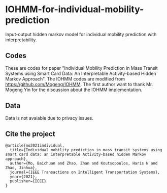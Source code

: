 # IOHMM-for-individual-mobility-prediction
Input-output hidden markov model for individual mobility prediction with interpretability.

## Codes
These are codes for paper "Individual Mobility Prediction in Mass Transit Systems using Smart Card Data: An Interpretable Activity-based Hidden Markov Approach". The IOHMM codes are modified from https://github.com/Mogeng/IOHMM. The first author want to thank Mr. Mogeng Yin for the discussion about the IOHMM implementation.

## Data
Data is not avaiable due to privacy issues. 

## Cite the project
```
@article{mo2021individual,
  title={Individual mobility prediction in mass transit systems using smart card data: an interpretable Activity-based hidden Markov approach},
  author={Mo, Baichuan and Zhao, Zhan and Koutsopoulos, Haris N and Zhao, Jinhua},
  journal={IEEE Transactions on Intelligent Transportation Systems},
  year={2021},
  publisher={IEEE}
}
```



